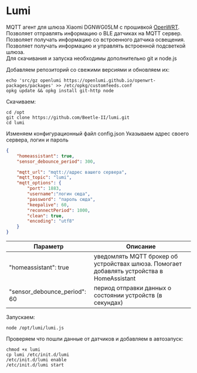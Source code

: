 # Lumi
MQTT агент для шлюза Xiaomi DGNWG05LM с прошивкой [OpenWRT](https://github.com/openlumi/xiaomi-gateway-openwrt).  
Позволяет отправлять информацию о BLE датчиках на MQTT сервер.  
Позволяет получать информацию со встроенного датчика освещения.  
Позволяет получать информацию и управлять встроенной подсветкой шлюза.  
Для скачивания и запуска необходимы дополнительно git и node.js

Добавляем репозиторий со свежими версиями и обновляем их:
```
echo 'src/gz openlumi https://openlumi.github.io/openwrt-packages/packages' >> /etc/opkg/customfeeds.conf
opkg update && opkg install git-http node
```
Скачиваем:
```
сd /opt
git clone https://github.com/Beetle-II/lumi.git
cd lumi
```
Изменяем конфигурационный файл config.json
Указываем адрес своего сервера, логин и пароль
```json
{
	"homeassistant": true,
	"sensor_debounce_period": 300,

	"mqtt_url": "mqtt://адрес вашего сервера",
	"mqtt_topic": "lumi",
	"mqtt_options": {
		"port": 1883,
		"username":"логин сюда",
		"password": "пароль сюда",
		"keepalive": 60,
		"reconnectPeriod": 1000,
		"clean": true,
		"encoding": "utf8"
	}
}
```
Параметр|Описание
------------ | -------------
"homeassistant": true|уведомлять MQTT брокер об устройствах шлюза. Помогает добавлять устройства в HomeAssistant
"sensor_debounce_period": 60|период отправки данных о состоянии устройств (в секундах)

Запускаем:
```
node /opt/lumi/lumi.js
```

Проверяем что пошли данные от датчиков и добавляем в автозапуск:
```
chmod +x lumi
cp lumi /etc/init.d/lumi
/etc/init.d/lumi enable
/etc/init.d/lumi start
```